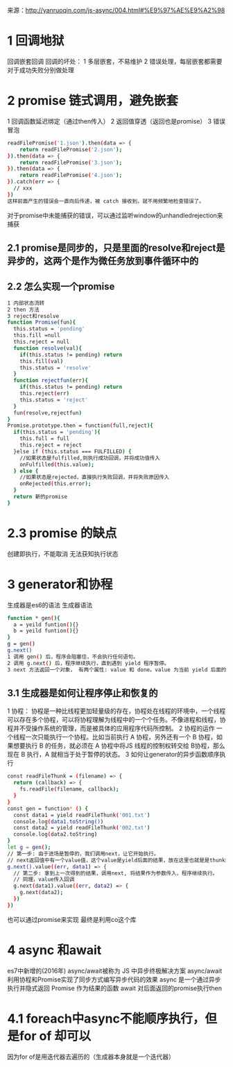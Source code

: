 来源：http://yanruoqin.com/js-async/004.html#%E9%97%AE%E9%A2%98
# 1 回调地狱
回调嵌套回调
回调的坏处：
1 多层嵌套，不易维护
2 错误处理，每层嵌套都需要对于成功失败分别做处理
# 2 promise 链式调用，避免嵌套
1 回调函数延迟绑定（通过then传入）
2 返回值穿透（返回也是promise）
3 错误冒泡
```bash
readFilePromise('1.json').then(data => {
    return readFilePromise('2.json');
}).then(data => {
    return readFilePromise('3.json');
}).then(data => {
    return readFilePromise('4.json');
}).catch(err => {
  // xxx
})
这样前面产生的错误会一直向后传递，被 catch 接收到，就不用频繁地检查错误了。
```
对于promise中未能捕获的错误，可以通过监听window的unhandledrejection来捕获

## 2.1 promise是同步的，只是里面的resolve和reject是异步的，这两个是作为微任务放到事件循环中的
## 2.2 怎么实现一个promise
```bash
1 内部状态流转
2 then 方法
3 reject和resolve
function Promise(fun){
  this.status = 'pending'
  this.fill =null
  this.reject = null
  function resolve(val){
    if(this.status != pending) return
    this.fill(val)
    this.status = 'resolve'
  }
  function rejectfun(err){
    if(this.status != pending) return
    this.reject(err)
    this.status = 'reject'
  }
  fun(resolve,rejectfun)
}
Promise.prototype.then = function(full,reject){
  if(this.status = 'pending'){
    this.full = full
    this.reject = reject
  }else if (this.status === FULFILLED) {
    //如果状态是fulfilled,则执行成功回调，并将成功值传入
    onFulfilled(this.value);
  } else {
    //如果状态是rejected，直接执行失败回调，并将失败原因传入
    onRejected(this.error);
  }
  return 新的promise
}
```
# 2.3  promise 的缺点
创建即执行，不能取消
无法获知执行状态


# 3 generator和协程
生成器是es6的语法
生成器语法
```bash
function * gen(){
  a = yeild funtion(){}
  b = yeild funtion(){}
}
g = gen()
g.next()
1 调用 gen() 后，程序会阻塞住，不会执行任何语句。
2 调用 g.next() 后，程序继续执行，直到遇到 yield 程序暂停。
3 next 方法返回一个对象， 有两个属性: value 和 done。value 为当前 yield 后面的结果，done 表示是否执行完，遇到了return 后，done 会由false变为true。
```
## 3.1 生成器是如何让程序停止和恢复的
1 协程：
协程是一种比线程更加轻量级的存在，协程处在线程的环境中，一个线程可以存在多个协程，可以将协程理解为线程中的一个个任务。不像进程和线程，协程并不受操作系统的管理，而是被具体的应用程序代码所控制。
2 协程的运作
一个线程一次只能执行一个协程。比如当前执行 A 协程，另外还有一个 B 协程，如果想要执行 B 的任务，就必须在 A 协程中将JS 线程的控制权转交给 B协程，那么现在 B 执行，A 就相当于处于暂停的状态。
3 如何让generator的异步函数顺序执行
```bash
const readFileThunk = (filename) => {
  return (callback) => {
    fs.readFile(filename, callback);
  }
}
const gen = function* () {
  const data1 = yield readFileThunk('001.txt')
  console.log(data1.toString())
  const data2 = yield readFileThunk('002.txt')
  console.log(data2.toString)
}
let g = gen();
// 第一步: 由于进场是暂停的，我们调用next，让它开始执行。
// next返回值中有一个value值，这个value是yield后面的结果，放在这里也就是是thunk函数生成的定制化函数，里面需要传一个回调函数作为参数
g.next().value((err, data1) => {
  // 第二步: 拿到上一次得到的结果，调用next, 将结果作为参数传入，程序继续执行。
  // 同理，value传入回调
  g.next(data1).value((err, data2) => {
    g.next(data2);
  })
})
```
也可以通过promise来实现
最终是利用co这个库
# 4 async 和await   
es7中新增的(2016年)
async/await被称为 JS 中异步终极解决方案
async/await利用协程和Promise实现了同步方式编写异步代码的效果
async 是一个通过异步执行并隐式返回 Promise 作为结果的函数
await 对后面返回的promise执行then
# 4.1 foreach中async不能顺序执行，但是for of 却可以
因为for  of是用迭代器去遍历的（生成器本身就是一个迭代器）


